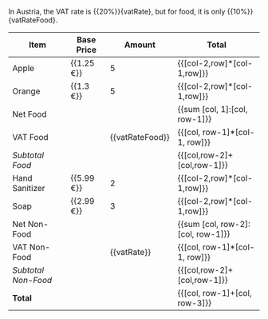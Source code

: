 In Austria, the VAT rate is {{20%}}{vatRate}, but for food, it is only {{10%}}{vatRateFood}.

|Item|Base Price|Amount|Total|
|----|----------|------|-----|
|Apple|{{1.25 €}}|5|{{[col-2,row]*[col-1,row]}}|
|Orange|{{1.3 €}}|5|{{[col-2,row]*[col-1,row]}}|
|Net Food|||{{sum [col, 1]:[col, row-1]}}|
|VAT Food||{{vatRateFood}}|{{[col, row-1]*[col-1, row]}}|
|_Subtotal Food_|||{{[col,row-2]+[col,row-1]}}|
|Hand Sanitizer|{{5.99 €}}|2|{{[col-2,row]*[col-1,row]}}|
|Soap|{{2.99 €}}|3|{{[col-2,row]*[col-1,row]}}|
|Net Non-Food|||{{sum [col, row-2]:[col, row-1]}}|
|VAT Non-Food||{{vatRate}}|{{[col, row-1]*[col-1, row]}}|
|_Subtotal Non-Food_|||{{[col,row-2]+[col,row-1]}}|
|**Total**|||{{[col, row-1]+[col, row-3]}}|
